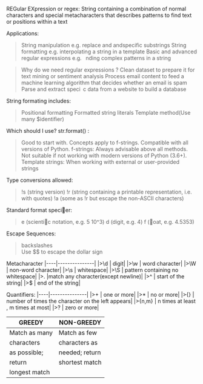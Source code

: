 REGular EXpression or regex:
String containing a combination of normal characters and special metacharacters that describes patterns to find text or positions within a text

Applications:
>String manipulation
e.g. replace and andspecific substrings
>String formatting
e.g. interpolating a string in a template
>Basic and advanced regular expressions
e.g.  nding complex patterns in a string

> Why do we need regular expressions ?
Clean dataset to prepare it for text mining or sentiment analysis
Process email content to feed a machine learning algorithm that decides whether an email is spam
Parse and extract speci c data from a website to build a database

String formating includes:
>Positional formatting
>Formatted string literals
>Template method(Use many $identifier)

Which should I use?
str.format() :
>Good to start with. Concepts apply to f-strings.
>Compatible with all versions of Python.
f-strings:
>Always advisable above all methods.
>Not suitable if not working with modern versions of Python (3.6+).
Template strings:
>When working with external or user-provided strings

Type conversions allowed:
>!s (string version)
>!r (string containing a printable representation, i.e. with quotes)
>!a (some as !r but escape the non-ASCII characters)

Standard format speci􀃗er:
>e (scienti􀃗c notation, e.g. 5 10^3)
>d (digit, e.g. 4)
>f (􀃘oat, e.g. 4.5353)

Escape Sequences:
>backslashes \
>Use $$ to escape the dollar sign

Metacharacter
|----|---------------|
|>\d | digit|
|>\w | word character|
|>\W | non-word character|
|>\s | whitespace|
|>\S | pattern containing no whitespace|
|>. |match any character(except newline)|
|>^ | start of the string|
|>$ | end of the string|

Quantifiers:
|----|---------------|
|>+ | one or more|
|>* | no or more|
|>{} | number of times the character on the left appears|
|>{n,m} | n times at least , m times at most|
|>? | zero or more|

|     GREEDY    |   NON-GREEDY   |
|---------------|----------------|
| Match as many | Match as few   |
| characters    | characters as  |
| as possible;  | needed; return |
| return        | shortest match |
| longest match |
